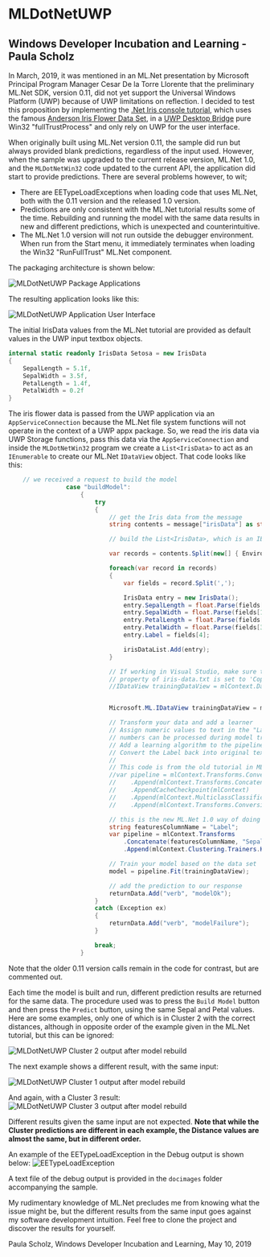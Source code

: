 # MLDotNetUWP
## Windows Developer Incubation and Learning - Paula Scholz

In March, 2019, it was mentioned in an ML.Net presentation by Microsoft Principal Program Manager Cesar De la Torre Llorente that the preliminary ML.Net SDK, version 0.11, did not yet support the Universal Windows Platform (UWP) because of UWP limitations on reflection.  I decided to test this proposition by implementing the [.Net Iris console tutorial](https://docs.microsoft.com/en-us/dotnet/machine-learning/tutorials/iris-clustering "Tutorial: Categorize iris flowers using a clustering model with ML.NET"), which uses the famous [Anderson Iris Flower Data Set](https://en.wikipedia.org/wiki/Iris_flower_data_set "Wikipedia Iris Flower Data Set article"), in a [UWP Desktop Bridge](https://docs.microsoft.com/en-us/windows/uwp/porting/desktop-to-uwp-extend "Extend your desktop application with modern UWP components") pure Win32 "fullTrustProcess" and only rely on UWP for the user interface.

When originally built using ML.Net version 0.11, the sample did run but always provided blank predictions, regardless of the input used.  However, when the sample was upgraded to the current release version, ML.Net 1.0, and the `MLDotNetWin32` code updated to the current API, the application did start to provide predictions.  There are several problems however, to wit;

* There are EETypeLoadExceptions when loading code that uses ML.Net, both with the 0.11 version and the released 1.0 version.
* Predictions are only consistent with the ML.Net tutorial results some of the time.  Rebuilding and running the model with the same data results in new and different predictions, which is unexpected and counterintuitive.
* The ML.Net 1.0 version will not run outside the debugger environment.  When run from the Start menu, it immediately terminates when loading the Win32 "RunFullTrust" ML.Net component.

The packaging architecture is shown below:

![MLDotNetUWP Package Applications](/docimages/MLDotNetUWP_PackageApplications.png "MLDotNetUWP Package Applications")

The resulting application looks like this:

![MLDotNetUWP Application User Interface](/docimages/MLDotNetUWP.png "MLDotNetUWP User Interface")

The initial IrisData values from the ML.Net tutorial are provided as default values in the UWP input textbox objects.

```csharp
internal static readonly IrisData Setosa = new IrisData
{
    SepalLength = 5.1f,
    SepalWidth = 3.5f,
    PetalLength = 1.4f,
    PetalWidth = 0.2f
}
```

The iris flower data is passed from the UWP application via an `AppServiceConnection` because the ML.Net file system functions will not operate in the context of a UWP appx package.  So, we read the iris data via UWP Storage functions, pass this data via the `AppServiceConnection` and inside the `MLDotNetWin32` program we create a `List<IrisData>` to act as an `IEnumerable` to create our ML.Net `IDataView` object.  That code looks like this:

```csharp
    // we received a request to build the model
                case "buildModel":
                    {
                        try
                        {
                            // get the Iris data from the message
                            string contents = message["irisData"] as string;

                            // build the List<IrisData>, which is an IEnumerable

                            var records = contents.Split(new[] { Environment.NewLine }, StringSplitOptions.None);

                            foreach(var record in records)
                            {
                                var fields = record.Split(',');

                                IrisData entry = new IrisData();
                                entry.SepalLength = float.Parse(fields[0]);
                                entry.SepalWidth = float.Parse(fields[1]);
                                entry.PetalLength = float.Parse(fields[2]);
                                entry.PetalWidth = float.Parse(fields[3]);
                                entry.Label = fields[4];

                                irisDataList.Add(entry);
                            }

                            // If working in Visual Studio, make sure the 'Copy to Output Directory'
                            // property of iris-data.txt is set to 'Copy always'
                            //IDataView trainingDataView = mlContext.Data.LoadFromTextFile<IrisData>(path: @"MLDotNetWin32\iris-data.txt", hasHeader: false, separatorChar: ',');


                            Microsoft.ML.IDataView trainingDataView = mlContext.Data.LoadFromEnumerable<IrisData>(irisDataList);

                            // Transform your data and add a learner
                            // Assign numeric values to text in the "Label" column, because only
                            // numbers can be processed during model training.
                            // Add a learning algorithm to the pipeline. e.g.(What type of iris is this?)
                            // Convert the Label back into original text (after converting to number in step 3)
                            //
                            // This code is from the old tutorial in ML.net version 0.11
                            //var pipeline = mlContext.Transforms.Conversion.MapValueToKey("Label")                            
                            //    .Append(mlContext.Transforms.Concatenate("Features", "SepalLength", "SepalWidth", "PetalLength", "PetalWidth"))
                            //    .AppendCacheCheckpoint(mlContext)
                            //    .Append(mlContext.MulticlassClassification.Trainers.StochasticDualCoordinateAscent(labelColumnName: "Label", featureColumnName: "Features"))
                            //    .Append(mlContext.Transforms.Conversion.MapKeyToValue("PredictedLabel"));

                            // this is the new ML.Net 1.0 way of doing things.
                            string featuresColumnName = "Label";
                            var pipeline = mlContext.Transforms
                                .Concatenate(featuresColumnName, "SepalLength", "SepalWidth", "PetalLength", "PetalWidth")
                                .Append(mlContext.Clustering.Trainers.KMeans(featuresColumnName, numberOfClusters: 3));

                            // Train your model based on the data set
                            model = pipeline.Fit(trainingDataView);

                            // add the prediction to our response
                            returnData.Add("verb", "modelOk");
                        }
                        catch (Exception ex)
                        {
                            returnData.Add("verb", "modelFailure");
                        }

                        break;
                    }
```
Note that the older 0.11 version calls remain in the code for contrast, but are commented out.

Each time the model is built and run, different prediction results are returned for the same data.  The procedure used was to press the `Build Model` button and then press the `Predict` button, using the same Sepal and Petal values.  Here are some examples, only one of which is in Cluster 2 with the correct distances, although in opposite order of the example given in the ML.Net tutorial, but this can be ignored:

![MLDotNetUWP Cluster 2 output after model rebuild](/docimages/MLDotNetUWP_Cluster2Output_afterModelRebuild.PNG "Cluster 2 output after model rebuild, correct result")

The next example shows a different result, with the same input:

![MLDotNetUWP Cluster 1 output after model rebuild](/docimages/MLNetUWPDemo_screenshot_wrongAnswer.PNG "Cluster 1 output after model rebuild, wrong result")

And again, with a Cluster 3 result:
![MLDotNetUWP Cluster 3 output after model rebuild](/docimages/MLDotNetUWP_Cluster3Output_afterModelRebuild.PNG "Cluster 3 output after model rebuild")

Different results given the same input are not expected.  **Note that while the Cluster predictions are different in each example, the Distance values are almost the same, but in different order.**

An example of the EETypeLoadException in the Debug output is shown below:
![EETypeLoadException](/docimages/MLDotNetUWP_debugOutput_EETypeLoadException.PNG)

A text file of the debug output is provided in the `docimages` folder accompanying the sample.

My rudimentary knowledge of ML.Net precludes me from knowing what the issue might be, but the different results from the same input goes against my software development intuition.  Feel free to clone the project and discover the results for yourself.

Paula Scholz,
Windows Developer Incubation and Learning,
May 10, 2019



